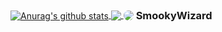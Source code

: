 
<a href="https://github.com/Rxflex">
  <img align="center" src="https://github-readme-stats.vercel.app/api?username=Rxflex&show_icons=true&include_all_commits=true&theme=material-palenight" alt="Anurag's github stats" />
</a>
<a href="https://github.com/Rxflex">
  <img align="center" src="https://github-readme-stats.vercel.app/api/top-langs/?username=Rxflex&layout=compact&theme=material-palenight" />
</a>

<div style="display:inline; vertical-align:middle;">
<img style="border-radius: 50%; vertical-align:middle;" src="http://smookywizard.net/api/discord/avatar.php?type=user&id=407157653475819530"> 
<h3 style="vertical-align:middle; display:inline;">SmookyWizard</h3>
</div>
